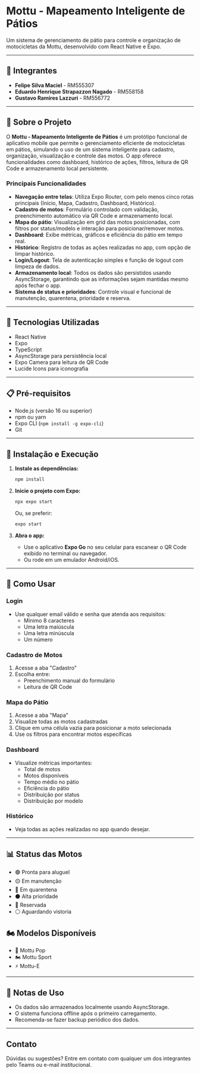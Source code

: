 # Mottu - Mapeamento Inteligente de Pátios

Um sistema de gerenciamento de pátio para controle e organização de motocicletas da Mottu, desenvolvido com React Native e Expo.

---

## 👥 Integrantes

- **Felipe Silva Maciel** - RM555307  
- **Eduardo Henrique Strapazzon Nagado** - RM558158  
- **Gustavo Ramires Lazzuri** - RM556772  

---

## 📱 Sobre o Projeto

O **Mottu - Mapeamento Inteligente de Pátios** é um protótipo funcional de aplicativo mobile que permite o gerenciamento eficiente de motocicletas em pátios, simulando o uso de um sistema inteligente para cadastro, organização, visualização e controle das motos. O app oferece funcionalidades como dashboard, histórico de ações, filtros, leitura de QR Code e armazenamento local persistente.

### Principais Funcionalidades

- **Navegação entre telas**: Utiliza Expo Router, com pelo menos cinco rotas principais (Início, Mapa, Cadastro, Dashboard, Histórico).
- **Cadastro de motos**: Formulário controlado com validação, preenchimento automático via QR Code e armazenamento local.
- **Mapa do pátio**: Visualização em grid das motos posicionadas, com filtros por status/modelo e interação para posicionar/remover motos.
- **Dashboard**: Exibe métricas, gráficos e eficiência do pátio em tempo real.
- **Histórico**: Registro de todas as ações realizadas no app, com opção de limpar histórico.
- **Login/Logout**: Tela de autenticação simples e função de logout com limpeza de dados.
- **Armazenamento local**: Todos os dados são persistidos usando AsyncStorage, garantindo que as informações sejam mantidas mesmo após fechar o app.
- **Sistema de status e prioridades**: Controle visual e funcional de manutenção, quarentena, prioridade e reserva.

---

## 🚀 Tecnologias Utilizadas

- React Native
- Expo
- TypeScript
- AsyncStorage para persistência local
- Expo Camera para leitura de QR Code
- Lucide Icons para iconografia

---

## 📋 Pré-requisitos

- Node.js (versão 16 ou superior)
- npm ou yarn
- Expo CLI (`npm install -g expo-cli`)
- Git

---

## 🔧 Instalação e Execução

1. **Instale as dependências:**
   ```sh
   npm install
   ```

2. **Inicie o projeto com Expo:**
   ```sh
   npx expo start
   ```
   Ou, se preferir:
   ```sh
   expo start
   ```

3. **Abra o app:**
   - Use o aplicativo **Expo Go** no seu celular para escanear o QR Code exibido no terminal ou navegador.
   - Ou rode em um emulador Android/iOS.

---

## 📱 Como Usar

### Login
- Use qualquer email válido e senha que atenda aos requisitos:
  - Mínimo 8 caracteres
  - Uma letra maiúscula
  - Uma letra minúscula
  - Um número

### Cadastro de Motos
1. Acesse a aba "Cadastro"
2. Escolha entre:
   - Preenchimento manual do formulário
   - Leitura de QR Code

### Mapa do Pátio
1. Acesse a aba "Mapa"
2. Visualize todas as motos cadastradas
3. Clique em uma célula vazia para posicionar a moto selecionada
4. Use os filtros para encontrar motos específicas

### Dashboard
- Visualize métricas importantes:
  - Total de motos
  - Motos disponíveis
  - Tempo médio no pátio
  - Eficiência do pátio
  - Distribuição por status
  - Distribuição por modelo

### Histórico
- Veja todas as ações realizadas no app quando desejar.

---

## 📊 Status das Motos

- 🟢 Pronta para aluguel
- 🟡 Em manutenção
- 🔴 Em quarentena
- ⚫ Alta prioridade
- 🔵 Reservada
- ⚪ Aguardando vistoria

## 🏍️ Modelos Disponíveis

- 🛵 Mottu Pop
- 🏍️ Mottu Sport
- ⚡ Mottu-E

---

## 📝 Notas de Uso

- Os dados são armazenados localmente usando AsyncStorage.
- O sistema funciona offline após o primeiro carregamento.
- Recomenda-se fazer backup periódico dos dados.

---

## Contato

Dúvidas ou sugestões? Entre em contato com qualquer um dos integrantes pelo Teams ou e-mail institucional.
